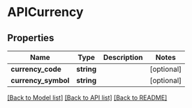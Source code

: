 # APICurrency

## Properties
Name | Type | Description | Notes
------------ | ------------- | ------------- | -------------
**currency_code** | **string** |  | [optional] 
**currency_symbol** | **string** |  | [optional] 

[[Back to Model list]](../README.md#documentation-for-models) [[Back to API list]](../README.md#documentation-for-api-endpoints) [[Back to README]](../README.md)


